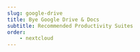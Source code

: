 ```yaml
---
slug: google-drive
title: Bye Google Drive & Docs
subtitle: Recommended Productivity Suites
order:
    - nextcloud
---
```

